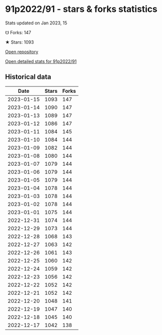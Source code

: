 # 91p2022/91 - stars & forks statistics

Stats updated on Jan 2023, 15

☋ Forks: 147

★ Stars: 1093

[Open repository](https://github.com/91p2022/91)

[Open detailed stats for 91p2022/91](https://reviewgithub.com/rep/91p2022/91)

## Historical data
| Date | Stars | Forks |
|------|-------|-------|
| 2023-01-15 | 1093 | 147 | 
| 2023-01-14 | 1090 | 147 | 
| 2023-01-13 | 1089 | 147 | 
| 2023-01-12 | 1086 | 147 | 
| 2023-01-11 | 1084 | 145 | 
| 2023-01-10 | 1084 | 144 | 
| 2023-01-09 | 1082 | 144 | 
| 2023-01-08 | 1080 | 144 | 
| 2023-01-07 | 1079 | 144 | 
| 2023-01-06 | 1079 | 144 | 
| 2023-01-05 | 1079 | 144 | 
| 2023-01-04 | 1078 | 144 | 
| 2023-01-03 | 1078 | 144 | 
| 2023-01-02 | 1078 | 144 | 
| 2023-01-01 | 1075 | 144 | 
| 2022-12-31 | 1074 | 144 | 
| 2022-12-29 | 1073 | 144 | 
| 2022-12-28 | 1068 | 143 | 
| 2022-12-27 | 1063 | 142 | 
| 2022-12-26 | 1061 | 143 | 
| 2022-12-25 | 1060 | 142 | 
| 2022-12-24 | 1059 | 142 | 
| 2022-12-23 | 1056 | 142 | 
| 2022-12-22 | 1052 | 142 | 
| 2022-12-21 | 1052 | 142 | 
| 2022-12-20 | 1048 | 141 | 
| 2022-12-19 | 1047 | 140 | 
| 2022-12-18 | 1045 | 140 | 
| 2022-12-17 | 1042 | 138 | 

